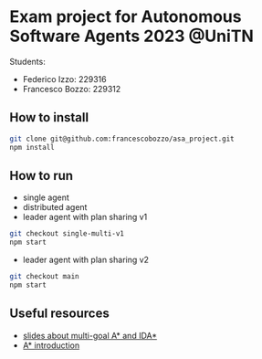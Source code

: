 # Exam project for Autonomous Software Agents 2023 @UniTN

Students:

- Federico Izzo: 229316
- Francesco Bozzo: 229312

## How to install

```bash
git clone git@github.com:francescobozzo/asa_project.git
npm install
```

## How to run

- single agent
- distributed agent
- leader agent with plan sharing v1

```bash
git checkout single-multi-v1
npm start
```

- leader agent with plan sharing v2

```bash
git checkout main
npm start
```


## Useful resources

- [slides about multi-goal A* and IDA*](http://www.cs.cmu.edu/~maxim/classes/robotplanning_sp19/lectures/mgoalastarandida_16350_sp19.pdf)
- [A* introduction](https://www.redblobgames.com/pathfinding/a-star/introduction.html)
